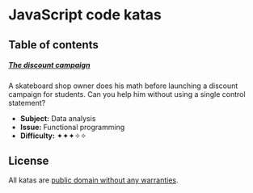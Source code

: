# JavaScript code katas

## Table of contents

##### [The discount campaign](discount-campaign)

A skateboard shop owner does his math before launching a discount campaign for students. Can you help him without using a single control statement?

- **Subject:** Data analysis
- **Issue:** Functional programming
- **Difficulty:** ✦✦✦✧✧

## License

All katas are [public domain without any warranties](https://spdx.org/licenses/Unlicense.html).
